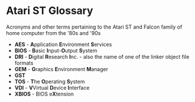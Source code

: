 # Atari ST Glossary
Acronyms and other terms pertaining to the Atari ST and Falcon family of home computer from the '80s and '90s

- **AES** - **A**pplication **E**nvironment **S**ervices
- **BIOS** - **B**asic **I**nput-**O**utput **S**ystem
- **DRI** - **D**igital **R**esearch **I**nc. - also the name of one of the linker object file formats
- **GEM** - **G**raphics **E**nvironment **M**anager
- **GST**
- **TOS** - **T**he **O**perating **S**ystem
- **VDI** - **V**Virtual **D**evice **I**nterface
- **XBIOS** - BIOS e**X**tension
